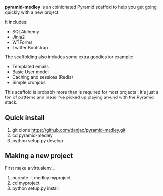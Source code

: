 **pyramid-medley** is an opinionated Pyramid scaffold to help you get going quickly with a new project.

It includes:

* SQLAlchemy
* Jinja2
* WTForms
* Twitter Bootstrap

The scaffolding also includes some extra goodies for example:

* Templated emails 
* Basic User model
* Caching and sessions (Redis)
* Simple cronjobs

This scaffold is probably more than is required for most projects : it's just a ton of patterns and ideas I've picked up playing 
around with the Pyramid stack. 


Quick install
-------------

1. git clone https://github.com/danjac/pyramid-medley.git
2. cd pyramid-medley
3. python setup.py develop

Making a new project
--------------------

First make a virtualenv...

1. pcreate -t medley myproject
2. cd myproject 
3. python setup.py install


